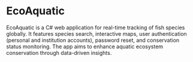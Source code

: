 # EcoAquatic
EcoAquatic is a C# web application for real-time tracking of fish species globally. It features species search, interactive maps, user authentication (personal and institution accounts), password reset, and conservation status monitoring. The app aims to enhance aquatic ecosystem conservation through data-driven insights.